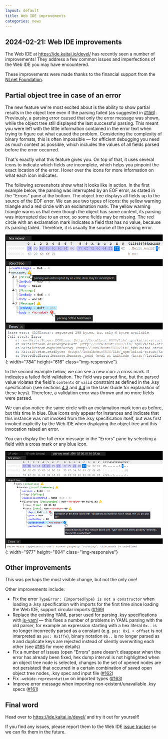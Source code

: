 ```yaml
---
layout: default
title: Web IDE improvements
categories: news
---
```


<section class="news">
<div class="container" markdown="1">

# 2024-02-21: Web IDE improvements

The Web IDE at <https://ide.kaitai.io/devel/> has recently seen a number of improvements! They address a few common issues and imperfections of the Web IDE you may have encountered.

These improvements were made thanks to the financial support from the [NLnet Foundation](https://nlnet.nl/).

## Partial object tree in case of an error

The new feature we're most excited about is the ability to show partial results in the object tree even if the parsing failed (as suggested in [#156](https://github.com/kaitai-io/kaitai_struct_webide/issues/156)). Previously, a parsing error caused that only the error message was shown, while the object tree still displayed the last successful parsing. This meant you were left with the little information contained in the error text when trying to figure out what caused the problem. Considering the complexity of binary formats, this is often impossible &mdash; for efficient debugging you need as much context as possible, which includes the values of all fields parsed before the error occurred.

That's exactly what this feature gives you. On top of that, it uses several icons to indicate which fields are incomplete, which helps you pinpoint the exact location of the error. Hover over the icons for more information on what each icon indicates.

The following screenshots show what it looks like in action. In the first example below, the parsing was interrupted by an EOF error, as stated in the "Errors" pane at the bottom. The object tree displays all fields up to the source of the EOF error. We can see two types of icons: the yellow warning triangle and a red circle with an exclamation mark. The yellow warning triangle warns us that even though the object has some content, its parsing was interrupted due to an error, so some fields may be missing. The red circle with an exclamation mark indicates a field that has no value, because its parsing failed. Therefore, it is usually the source of the parsing error.

![Screenshot of the Web IDE object tree with partial results until an EOF error occurred](/img/webide-partial-tree-eof-error.png){: width="784" height="616" class="img-responsive"}

In the second example below, we can see a new icon: a cross mark. It indicates a failed field validation. The field was parsed fine, but the parsed value violates the field's `contents` or `valid` constraint as defined in the .ksy specification (see sections [4.3](https://doc.kaitai.io/user_guide.html#magic) and [4.4](https://doc.kaitai.io/user_guide.html#valid-values) in the User Guide for explanation of these keys). Therefore, a validation error was thrown and no more fields were parsed.

We can also notice the same circle with an exclamation mark icon as before, but this time in blue. Blue icons only appear for instances and indicate that this instance was not invoked from the .ksy specification itself, but was first invoked explicitly by the Web IDE when displaying the object tree and this invocation raised an error.

You can display the full error message in the "Errors" pane by selecting a field with a cross mark or any blue icon.

![Screenshot of the Web IDE object tree with partial results up to a validation error](/img/webide-partial-tree-valid.png){: width="977" height="604" class="img-responsive"}

## Other improvements

This was perhaps the most visible change, but not the only one!

Other improvements include:

- Fix the error `TypeError: {ImportedType} is not a constructor` when loading a .ksy specification with imports for the first time since loading the Web IDE, support circular imports ([#169](https://github.com/kaitai-io/kaitai_struct_webide/pull/169))
- Replace the existing YAML parser used for parsing .ksy specifications with [js-yaml](https://github.com/nodeca/js-yaml) &mdash; this fixes a number of problems in YAML parsing with the old parser, for example an expression starting with a hex literal `0x..` is no longer incorrectly parsed as a constant (e.g. `pos: 0x1 + offset` is not interpreted as `pos: 0x1ffe`), binary notation `0b..` is no longer parsed as `0` and duplicate keys are rejected instead of silently overwriting each other (see [#165](https://github.com/kaitai-io/kaitai_struct_webide/issues/165) for more details)
- Fix a number of issues (open "Errors" pane doesn't disappear when the error has already been fixed, hex dump interval is not highlighted when an object tree node is selected, changes to the set of opened nodes are not persisted) that occurred in a certain combination of saved open object tree nodes, .ksy spec and input file ([#162](https://github.com/kaitai-io/kaitai_struct_webide/pull/162))
- Fix `-webide-representation` on imported types ([#163](https://github.com/kaitai-io/kaitai_struct_webide/pull/163))
- Improve error message when importing non-existent/unavailable .ksy specs ([#161](https://github.com/kaitai-io/kaitai_struct_webide/pull/161))

## Final word

Head over to <https://ide.kaitai.io/devel/> and try it out for yourself!

If you find any issues, please report them to the Web IDE [issue tracker](https://github.com/kaitai-io/kaitai_struct_webide/issues) so we can fix them in the future.

</div>
</section>
